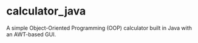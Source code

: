 # calculator_java
A simple Object-Oriented Programming (OOP) calculator built in Java with an AWT-based GUI.
